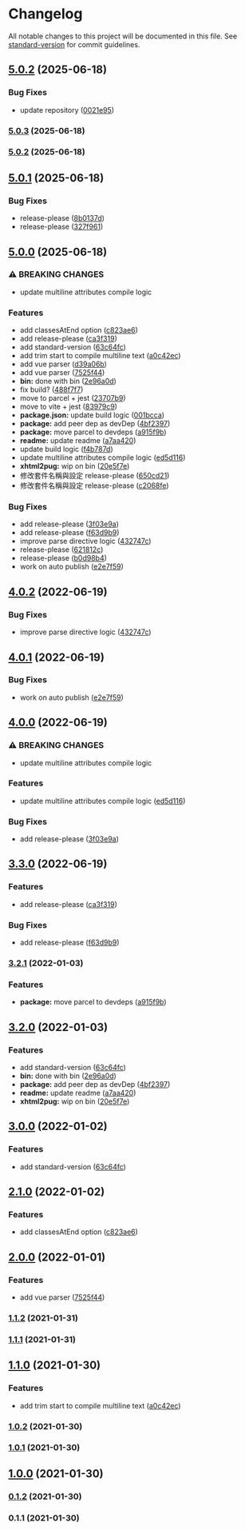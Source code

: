 # Changelog

All notable changes to this project will be documented in this file. See [standard-version](https://github.com/conventional-changelog/standard-version) for commit guidelines.

## [5.0.2](https://github.com/finpo/xhtml2pug/compare/v5.0.1...v5.0.2) (2025-06-18)


### Bug Fixes

* update repository ([0021e95](https://github.com/finpo/xhtml2pug/commit/0021e951dc1536f88e958ce4e448a043f16c59e0))

### [5.0.3](https://github.com/dimensi/xhtml2pug/compare/v5.0.2...v5.0.3) (2025-06-18)

### [5.0.2](https://github.com/dimensi/xhtml2pug/compare/v5.0.1...v5.0.2) (2025-06-18)

## [5.0.1](https://github.com/finpo/xhtml2pug/compare/v5.0.0...v5.0.1) (2025-06-18)


### Bug Fixes

* release-please ([8b0137d](https://github.com/finpo/xhtml2pug/commit/8b0137dda65efd74df36ddb719ff9d16e89dc9dc))
* release-please ([327f961](https://github.com/finpo/xhtml2pug/commit/327f9617bbb8da4ad4f67e8e90da0088f1c3cba9))

## [5.0.0](https://github.com/finpo/xhtml2pug/compare/v4.0.2...v5.0.0) (2025-06-18)


### ⚠ BREAKING CHANGES

* update multiline attributes compile logic

### Features

* add classesAtEnd option ([c823ae6](https://github.com/finpo/xhtml2pug/commit/c823ae65eae6aa3d456da7b9f3205aff2383c990))
* add release-please ([ca3f319](https://github.com/finpo/xhtml2pug/commit/ca3f319350d6e583437653f33f4c14a1614606a0))
* add standard-version ([63c64fc](https://github.com/finpo/xhtml2pug/commit/63c64fc0f757da45e0c87740ddebd17fb6bc60b7))
* add trim start to compile multiline text ([a0c42ec](https://github.com/finpo/xhtml2pug/commit/a0c42ecfeb59713067b509e58efc6a12409c0f5d))
* add vue parser ([d39a06b](https://github.com/finpo/xhtml2pug/commit/d39a06b46c37f92ba0328ab2006662ce668d09a8))
* add vue parser ([7525f44](https://github.com/finpo/xhtml2pug/commit/7525f447f9c1770dd71ec9417bd7325beab0b4f3))
* **bin:** done with bin ([2e96a0d](https://github.com/finpo/xhtml2pug/commit/2e96a0d59882f359726e6aaf873665be4100718e))
* fix build? ([488f7f7](https://github.com/finpo/xhtml2pug/commit/488f7f71c7690eadfc9041b46449e1180f3cc80c))
* move to parcel + jest ([23707b9](https://github.com/finpo/xhtml2pug/commit/23707b9a7161fd6d054a8ca197a2513d82e7f680))
* move to vite + jest ([83979c9](https://github.com/finpo/xhtml2pug/commit/83979c9cadfba367fca5cf1326947ee9016422f7))
* **package.json:** update build logic ([001bcca](https://github.com/finpo/xhtml2pug/commit/001bccae5990aa6e757a2439ded42ad6e95f71a5))
* **package:** add peer dep as devDep ([4bf2397](https://github.com/finpo/xhtml2pug/commit/4bf2397771011e0b291ba2562d444f715d2493e0))
* **package:** move parcel to devdeps ([a915f9b](https://github.com/finpo/xhtml2pug/commit/a915f9b0a205d18143a70750b32fa629950554b1))
* **readme:** update readme ([a7aa420](https://github.com/finpo/xhtml2pug/commit/a7aa4202584d547b8f6e1f843ccfac62b9f6bf9f))
* update build logic ([f4b787d](https://github.com/finpo/xhtml2pug/commit/f4b787dc15bcb0069838eee317e467fdfda2cafe))
* update multiline attributes compile logic ([ed5d116](https://github.com/finpo/xhtml2pug/commit/ed5d116181725b8875cea0f686a3a3de2d3ea6f2))
* **xhtml2pug:** wip on bin ([20e5f7e](https://github.com/finpo/xhtml2pug/commit/20e5f7e6cba5ac3b572350f983e199b33c5d6202))
* 修改套件名稱與設定 release-please ([650cd21](https://github.com/finpo/xhtml2pug/commit/650cd21ec68503352059caceb710e0f2da14dfd3))
* 修改套件名稱與設定 release-please ([c2068fe](https://github.com/finpo/xhtml2pug/commit/c2068fecd048ff4dc656ff0f2d0e409b255a62f2))


### Bug Fixes

* add release-please ([3f03e9a](https://github.com/finpo/xhtml2pug/commit/3f03e9a04012f8bc58ea1cd0e50c312b1534133a))
* add release-please ([f63d9b9](https://github.com/finpo/xhtml2pug/commit/f63d9b979fd3e20662bd2b561d4b0187c5c616dc))
* improve parse directive logic ([432747c](https://github.com/finpo/xhtml2pug/commit/432747c04b672f9d63693b6b1fa460541f83e7d0))
* release-please ([621812c](https://github.com/finpo/xhtml2pug/commit/621812c502e143708544226ca21327c4037063af))
* release-please ([b0d98b4](https://github.com/finpo/xhtml2pug/commit/b0d98b46c70af25e3e973394a3ec1ca941ec7036))
* work on auto publish ([e2e7f59](https://github.com/finpo/xhtml2pug/commit/e2e7f5962c4ba66c2c972a7ee4908f0a53f3598c))

## [4.0.2](https://github.com/dimensi/xhtml2pug/compare/v4.0.1...v4.0.2) (2022-06-19)


### Bug Fixes

* improve parse directive logic ([432747c](https://github.com/dimensi/xhtml2pug/commit/432747c04b672f9d63693b6b1fa460541f83e7d0))

## [4.0.1](https://github.com/dimensi/xhtml2pug/compare/v4.0.0...v4.0.1) (2022-06-19)


### Bug Fixes

* work on auto publish ([e2e7f59](https://github.com/dimensi/xhtml2pug/commit/e2e7f5962c4ba66c2c972a7ee4908f0a53f3598c))

## [4.0.0](https://github.com/dimensi/xhtml2pug/compare/v3.3.0...v4.0.0) (2022-06-19)


### ⚠ BREAKING CHANGES

* update multiline attributes compile logic

### Features

* update multiline attributes compile logic ([ed5d116](https://github.com/dimensi/xhtml2pug/commit/ed5d116181725b8875cea0f686a3a3de2d3ea6f2))


### Bug Fixes

* add release-please ([3f03e9a](https://github.com/dimensi/xhtml2pug/commit/3f03e9a04012f8bc58ea1cd0e50c312b1534133a))

## [3.3.0](https://github.com/dimensi/xhtml2pug/compare/v3.2.1...v3.3.0) (2022-06-19)


### Features

* add release-please ([ca3f319](https://github.com/dimensi/xhtml2pug/commit/ca3f319350d6e583437653f33f4c14a1614606a0))


### Bug Fixes

* add release-please ([f63d9b9](https://github.com/dimensi/xhtml2pug/commit/f63d9b979fd3e20662bd2b561d4b0187c5c616dc))

### [3.2.1](https://github.com/dimensi/xhtml2pug/compare/v3.2.0...v3.2.1) (2022-01-03)


### Features

* **package:** move parcel to devdeps ([a915f9b](https://github.com/dimensi/xhtml2pug/commit/a915f9b0a205d18143a70750b32fa629950554b1))

## [3.2.0](https://github.com/dimensi/xhtml2pug/compare/v3.0.0...v3.2.0) (2022-01-03)


### Features

* add standard-version ([63c64fc](https://github.com/dimensi/xhtml2pug/commit/63c64fc0f757da45e0c87740ddebd17fb6bc60b7))
* **bin:** done with bin ([2e96a0d](https://github.com/dimensi/xhtml2pug/commit/2e96a0d59882f359726e6aaf873665be4100718e))
* **package:** add peer dep as devDep ([4bf2397](https://github.com/dimensi/xhtml2pug/commit/4bf2397771011e0b291ba2562d444f715d2493e0))
* **readme:** update readme ([a7aa420](https://github.com/dimensi/xhtml2pug/commit/a7aa4202584d547b8f6e1f843ccfac62b9f6bf9f))
* **xhtml2pug:** wip on bin ([20e5f7e](https://github.com/dimensi/xhtml2pug/commit/20e5f7e6cba5ac3b572350f983e199b33c5d6202))

## [3.0.0](https://github.com/dimensi/xhtml2pug/compare/v2.1.0...v3.0.0) (2022-01-02)

### Features

- add standard-version ([63c64fc](https://github.com/dimensi/xhtml2pug/commit/63c64fc0f757da45e0c87740ddebd17fb6bc60b7))

## [2.1.0](https://github.com/dimensi/xhtml2pug/compare/v2.0.0...v2.1.0) (2022-01-02)

### Features

- add classesAtEnd option ([c823ae6](https://github.com/dimensi/xhtml2pug/commit/c823ae65eae6aa3d456da7b9f3205aff2383c990))

## [2.0.0](https://github.com/dimensi/xhtml2pug/compare/v1.1.2...v2.0.0) (2022-01-01)

### Features

- add vue parser ([7525f44](https://github.com/dimensi/xhtml2pug/commit/7525f447f9c1770dd71ec9417bd7325beab0b4f3))

### [1.1.2](https://github.com/dimensi/xhtml2pug/compare/v1.1.1...v1.1.2) (2021-01-31)

### [1.1.1](https://github.com/dimensi/xhtml2pug/compare/v1.1.0...v1.1.1) (2021-01-31)

## [1.1.0](https://github.com/dimensi/xhtml2pug/compare/v1.0.2...v1.1.0) (2021-01-30)

### Features

- add trim start to compile multiline text ([a0c42ec](https://github.com/dimensi/xhtml2pug/commit/a0c42ecfeb59713067b509e58efc6a12409c0f5d))

### [1.0.2](https://github.com/dimensi/xhtml2pug/compare/v1.0.1...v1.0.2) (2021-01-30)

### [1.0.1](https://github.com/dimensi/xhtml2pug/compare/v1.0.0...v1.0.1) (2021-01-30)

## [1.0.0](https://github.com/YOUR_GITHUB_USER_NAME/xhtml2pug/compare/v0.1.2...v1.0.0) (2021-01-30)

### [0.1.2](https://github.com/YOUR_GITHUB_USER_NAME/xhtml2pug/compare/v0.1.1...v0.1.2) (2021-01-30)

### 0.1.1 (2021-01-30)
